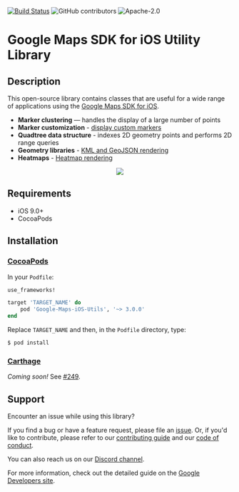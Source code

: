 [![Build Status](https://travis-ci.org/googlemaps/google-maps-ios-utils.svg?branch=master)](https://travis-ci.org/googlemaps/google-maps-ios-utils)
![GitHub contributors](https://img.shields.io/github/contributors/googlemaps/google-maps-ios-utils)
![Apache-2.0](https://img.shields.io/badge/license-Apache-blue)

Google Maps SDK for iOS Utility Library
=======================================

## Description

This open-source library contains classes that are useful for a wide
range of applications using the [Google Maps SDK for iOS][sdk].

- **Marker clustering** — handles the display of a large number of points
- **Marker customization** - [display custom markers][customizing-markers]
- **Quadtree data structure** - indexes 2D geometry points and performs
2D range queries
- **Geometry libraries** - [KML and GeoJSON rendering][geometry-rendering]
- **Heatmaps** - [Heatmap rendering][heatmap-rendering]

<p align="center"><img width=“80%" vspace=“10" src="https://cloud.githubusercontent.com/assets/16808355/16646253/77feeb96-446c-11e6-9ec1-19e12a7fb3ae.png"></p>

## Requirements

* iOS 9.0+
* CocoaPods

## Installation

### [CocoaPods]((https://guides.cocoapods.org/using/using-cocoapods.html))

In your `Podfile`:

```ruby
use_frameworks!

target 'TARGET_NAME' do
    pod 'Google-Maps-iOS-Utils', '~> 3.0.0'
end
```

Replace `TARGET_NAME` and then, in the `Podfile` directory, type:

```bash
$ pod install
```

### [Carthage](https://github.com/Carthage/Carthage)

_Coming soon!_ See [#249].

## Support

Encounter an issue while using this library?

If you find a bug or have a feature request, please file an [issue].
Or, if you'd like to contribute, please refer to our [contributing guide][contributing] and our [code of conduct].

You can also reach us on our [Discord channel].

For more information, check out the detailed guide on the
[Google Developers site][devsite-guide].

[#249]: https://github.com/googlemaps/google-maps-ios-utils/issues/249
[Discord channel]: https://discord.gg/9fwRNWg
[contributing]: CONTRIBUTING.md
[code of conduct]: CODE_OF_CONDUCT.md
[devsite-guide]: https://developers.google.com/maps/documentation/ios-sdk/utility/
[sdk]: https://developers.google.com/maps/documentation/ios-sdk
[issue]: https://github.com/googlemaps/google-maps-ios-utils/issues
[customizing-markers]: CustomMarkers.md
[geometry-rendering]: GeometryRendering.md
[heatmap-rendering]: HeatmapRendering.md
